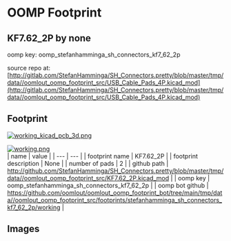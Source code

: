 # OOMP Footprint  
## KF7.62_2P  by none  
  
oomp key: oomp_stefanhamminga_sh_connectors_kf7_62_2p  
  
source repo at: [http://gitlab.com/StefanHamminga/SH_Connectors.pretty/blob/master/tmp/data//oomlout_oomp_footprint_src/USB_Cable_Pads_4P.kicad_mod](http://gitlab.com/StefanHamminga/SH_Connectors.pretty/blob/master/tmp/data//oomlout_oomp_footprint_src/USB_Cable_Pads_4P.kicad_mod)  
## Footprint  
  
[![working_kicad_pcb_3d.png](working_kicad_pcb_3d_600.png)](working_kicad_pcb_3d.png)  
  
[![working.png](working_600.png)](working.png)  
| name | value | 
| --- | --- | 
| footprint name | KF7.62_2P | 
| footprint description | None | 
| number of pads | 2 | 
| github path | http://github.com/StefanHamminga/SH_Connectors.pretty/blob/master/tmp/data//oomlout_oomp_footprint_src/KF7.62_2P.kicad_mod | 
| oomp key | oomp_stefanhamminga_sh_connectors_kf7_62_2p | 
| oomp bot github | https://github.com/oomlout/oomlout_oomp_footprint_bot/tree/main/tmp/data//oomlout_oomp_footprint_src/footprints/stefanhamminga_sh_connectors_kf7_62_2p/working | 
## Images  

